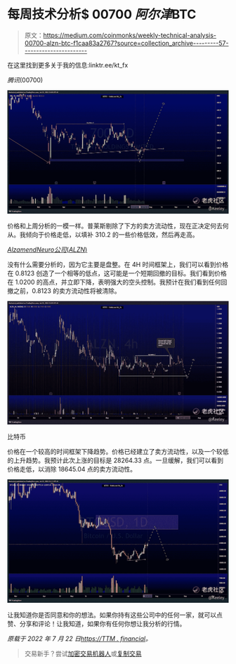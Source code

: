 # 每周技术分析$ 00700 $阿尔津$BTC

> 原文：<https://medium.com/coinmonks/weekly-technical-analysis-00700-alzn-btc-f1caa83a2767?source=collection_archive---------57----------------------->

在这里找到更多关于我的信息:linktr.ee/kt_fx

$腾讯(00700)$

![](img/22789650771792d0f8551f9b5bb27276.png)

价格和上周分析的一模一样。普莱斯剔除了下方的卖方流动性，现在正决定何去何从。我倾向于价格走低，以填补 310.2 的一些价格低效，然后再走高。

[$Alzamend Neuro 公司(ALZN)$](https://ttm.financial/S/ALZN)

没有什么需要分析的，因为它主要是盘整。在 4H 时间框架上，我们可以看到价格在 0.8123 创造了一个相等的低点，这可能是一个短期回撤的目标。我们看到价格在 1.0200 的高点，并立即下降，表明强大的空头控制。我预计在我们看到任何回撤之前，0.8123 的卖方流动性将被清除。

![](img/46500deae4578c726d437d152acb5061.png)

比特币

价格在一个较高的时间框架下降趋势。价格已经建立了卖方流动性，以及一个较低的上升趋势。我预计此次上涨的目标是 28264.33 点。一旦缓解，我们可以看到价格走低，以消除 18645.04 点的卖方流动性。

![](img/9c66848ad45ed95b57eb5fcd2d8700e3.png)

让我知道你是否同意和你的想法。如果你持有这些公司中的任何一家，就可以点赞、分享和评论！让我知道，如果你有任何你想让我分析的行情。

*原载于 2022 年 7 月 22 日*[*https://TTM . financial*](https://ttm.financial/post/9077636649)*。*

> 交易新手？尝试[加密交易机器人](/coinmonks/crypto-trading-bot-c2ffce8acb2a)或[复制交易](/coinmonks/top-10-crypto-copy-trading-platforms-for-beginners-d0c37c7d698c)
